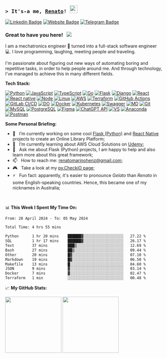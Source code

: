 <!--
**renatomh/renatomh** is a ✨ _special_ ✨ repository because its `README.md` (this file) appears on your GitHub profile.

- 👯 I’m looking to collaborate on ...
- 🤔 I’m looking for help with ...
-->

### <samp>&gt; It's-a me, <a href="https://github.com/renatomh" target="_blank">Renato</a>! <img src="https://media.giphy.com/media/hvRJCLFzcasrR4ia7z/giphy.gif" width="25"> </samp>

[![Linkedin Badge](https://img.shields.io/badge/-LinkedIn-0e76a8?style=flat-square&logo=Linkedin&logoColor=white)](https://www.linkedin.com/in/renatomarinohenz/?locale=en_US)
[![Website Badge](https://img.shields.io/badge/Website-3b5998?style=flat-square&logo=google-chrome&logoColor=white)](https://www.mhsw.com.br/)
[![Telegram Badge](https://img.shields.io/badge/-Telegram-0088cc?style=flat-square&logo=Telegram&logoColor=white)](https://t.me/renatomarinohenz)

### Great to have you here! &nbsp; ![](https://visitor-badge.glitch.me/badge?page_id=renatomh.renatomh)

I am a mechatronics engineer 🦾 turned into a full-stack software engineer 💻. I love programming, laughing, meeting people and traveling.

I'm passionate about figuring out new ways of automating boring and repetitive tasks, in order to help people around me. And through technology, I've managed to achieve this in many different fields.

**Tech Stack:**

[![Python](https://img.shields.io/badge/-Python-000?style=for-the-badge&logo=python)](https://www.python.org/)
[![JavaScript](https://img.shields.io/badge/JavaScript-F7E66A?style=for-the-badge&logo=javascript&logoColor=black)](https://developer.mozilla.org/docs/Web/JavaScript)
[![TypeScript](https://img.shields.io/badge/TypeScript-2F74C0?style=for-the-badge&logo=typescript&logoColor=white)](https://www.typescriptlang.org/)
[![Go](https://img.shields.io/badge/Go-00ADD8?style=for-the-badge&logo=go&logoColor=white)](https://go.dev/)
[![Flask](https://img.shields.io/badge/Flask-000000?style=for-the-badge&logo=flask&logoColor=white)](https://flask.palletsprojects.com/en/2.2.x/)
[![Django](https://img.shields.io/badge/Django-092E20?style=for-the-badge&logo=django&logoColor=white)](https://www.djangoproject.com/)
[![React](https://img.shields.io/badge/React-5ED3F3?style=for-the-badge&logo=react&logoColor=black)](https://reactjs.org/)
[![React native](https://img.shields.io/badge/React_Native-61DAFB?style=for-the-badge&logo=react&logoColor=black)](https://reactnative.dev/)
[![Node](https://img.shields.io/badge/Node.js-7CB73F?style=for-the-badge&logo=node.js&logoColor=white)](https://nodejs.org/en/)
[![Linux](https://img.shields.io/badge/Linux-FCC624?style=for-the-badge&logo=linux&logoColor=black)](https://www.linux.org/)
[![AWS](https://img.shields.io/badge/AWS-FF9900?style=for-the-badge&logo=amazonaws&logoColor=white)](https://aws.amazon.com/)
[![Terraform](https://img.shields.io/badge/Terraform-844FBA?style=for-the-badge&logo=terraform&logoColor=white)](https://www.terraform.io/)
[![GitHub Actions](https://img.shields.io/badge/GitHub_Actions-2088FF?style=for-the-badge&logo=github-actions&logoColor=white)](https://github.com/features/actions)
[![GitLab CI/CD](https://img.shields.io/badge/GitLab_CI/CD-FC6D26?style=for-the-badge&logo=gitlab&logoColor=white)](https://docs.gitlab.com/ee/ci/)
[![DO](https://img.shields.io/badge/Digital_Ocean-0080FF?style=for-the-badge&logo=DigitalOcean&logoColor=white)](https://www.digitalocean.com/)
[![Docker](https://img.shields.io/badge/docker-%230db7ed.svg?style=for-the-badge&logo=docker&logoColor=white)](https://www.docker.com/)
[![Kubernetes](https://img.shields.io/badge/kubernetes-%23326ce5.svg?style=for-the-badge&logo=kubernetes&logoColor=white)](https://kubernetes.io/)
[![Swagger](https://img.shields.io/badge/Swagger-85EA2D?style=for-the-badge&logo=swagger&logoColor=black)](https://swagger.io/)
[![MD](https://img.shields.io/badge/Markdown-000000?style=for-the-badge&logo=markdown&logoColor=white)](https://www.markdownguide.org/)
[![Git](https://img.shields.io/badge/GIT-E44C30?style=for-the-badge&logo=git&logoColor=white)](https://git-scm.com/)
[![MySQL](https://img.shields.io/badge/MySQL-1D4A65?style=for-the-badge&logo=mysql&logoColor=white)](https://www.mysql.com/)
[![PostgreSQL](https://img.shields.io/badge/PostgreSQL-2F5E8D?style=for-the-badge&logo=postgresql&logoColor=white)](https://www.postgresql.org/)
[![Figma](https://img.shields.io/badge/Figma-F76E5F?style=for-the-badge&logo=figma&logoColor=white)](https://www.figma.com/)
[![ChatGPT API](https://img.shields.io/badge/ChatGPT_API-412991?style=for-the-badge&logo=openai&logoColor=white)](https://platform.openai.com/docs/guides/text-generation)
[![VS](https://img.shields.io/badge/Visual_Studio_Code-0078D4?style=for-the-badge&logo=visual%20studio%20code&logoColor=white)](https://code.visualstudio.com/)
[![Anaconda](https://img.shields.io/badge/anaconda-0078D4?style=for-the-badge&logo=anaconda&logoColor=white)](https://www.anaconda.com/)
[![Postman](https://img.shields.io/badge/Postman-FF6C37?style=for-the-badge&logo=postman&logoColor=white)](https://www.postman.com/)

<!--<img align="right" alt="Coding" src="./assets/coding.png" width="408" />-->

**Some Personal Briefing:**

- 🔭&nbsp;&nbsp; I’m currently working on some cool [Flask (Python)](https://github.com/renatomh/api-onlibrary) and [React Native](https://github.com/renatomh/mobileonlibrary) projects to create an Online Library Platform;
- 🌱&nbsp;&nbsp; I’m currently learning about AWS Cloud Solutions on [Udemy](https://www.udemy.com/course/aws-certified-solutions-architect-associate-saa-c03/);
- 💬&nbsp;&nbsp; Ask me about Flask (Python) projects, I am happy to help and also learn more about this great framework;
- 📫&nbsp;&nbsp; How to reach me: renatomarinohenz@gmail.com;
- 🎮&nbsp;&nbsp; Take a look at my [py.CheckiO page](https://py.checkio.org/user/renatomh/);
- ⚡&nbsp;&nbsp; Fun fact: apparently, it's easier to pronounce *Gelato* than *Renato* in some English-speaking countries. Hence, this became one of my nicknames in Australia;

</br>

📊 **This Week I Spent My Time On:**
<!--START_SECTION:waka-->

```txt
From: 28 April 2024 - To: 05 May 2024

Total Time: 4 hrs 55 mins

Python      1 hr 20 mins    ██████▓░░░░░░░░░░░░░░░░░░   27.22 %
SQL         1 hr 17 mins    ██████▓░░░░░░░░░░░░░░░░░░   26.17 %
Text        37 mins         ███▒░░░░░░░░░░░░░░░░░░░░░   12.69 %
Bash        27 mins         ██▒░░░░░░░░░░░░░░░░░░░░░░   09.44 %
Other       20 mins         █▓░░░░░░░░░░░░░░░░░░░░░░░   07.10 %
Markdown    19 mins         █▓░░░░░░░░░░░░░░░░░░░░░░░   06.50 %
Makefile    13 mins         █░░░░░░░░░░░░░░░░░░░░░░░░   04.60 %
JSON        9 mins          ▓░░░░░░░░░░░░░░░░░░░░░░░░   03.14 %
Docker      7 mins          ▓░░░░░░░░░░░░░░░░░░░░░░░░   02.47 %
Terraform   1 min           ░░░░░░░░░░░░░░░░░░░░░░░░░   00.48 %
```

<!--END_SECTION:waka-->

📈 **My GitHub Stats:**

<p>
  <img height="180em" src="https://github-readme-stats.vercel.app/api?username=renatomh&show_icons=true&hide_border=true&&count_private=true&include_all_commits=true" />
  <img height="180em" src="https://github-readme-stats.vercel.app/api/top-langs/?username=renatomh&exclude_repo=KNN-Image-Classification&show_icons=true&hide_border=true&layout=compact&langs_count=8"/>
</p>
